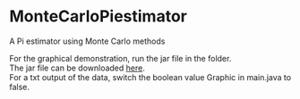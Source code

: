 # MonteCarloPiestimator
A Pi estimator using Monte Carlo methods

For the graphical demonstration, run the jar file in the folder.<br>
The jar file can be downloaded [here](https://github.com/BaconRemovalUnit/MonteCarloPiestimator/blob/master/MonteCarloPiestimator.jar?raw=true).<br>
For a txt output of the data, switch the boolean value Graphic in main.java to false.
